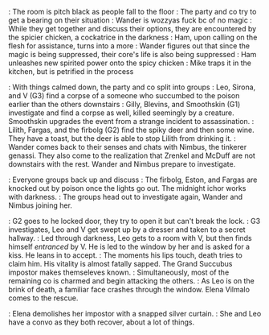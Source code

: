 : The room is pitch black as people fall to the floor
	: The party and co try to get a bearing on their situation
	: Wander is wozzyas fuck bc of no magic
	: While they get together and discuss their options, they are encountered by the spicier chicken, a cockatrice in the darkness
	: Ham, upon calling on the flesh for assistance, turns into a more
	: Wander figures out that since the magic is being suppressed, their core's life is also being suppressed
	: Ham unleashes new spirited power onto the spicy chicken
	: Mike traps it in the kitchen, but is petrified in the process
	
: With things calmed down, the party and co split into groups
	: Leo, Sirona, and V (G3) find a corpse of a someone who succumbed to the poison earlier than the others downstairs
	: Gilly, Blevins, and Smoothskin (G1) investigate and find a corpse as well, killed seemingly by a creature. Smoothskin upgrades the event from a strange incident to assassination. 
	: Lilith, Fargas, and the firbolg (G2) find the spiky deer and then some wine. They have a toast, but the deer is able to stop Lilith from drinking it.
	: Wander comes back to their senses and chats with Nimbus, the tinkerer genassi. They also come to the realization that Zrenkel and McDuff are not downstairs with the rest. Wander and Nimbus prepare to investigate. 

: Everyone groups back up and discuss
	: The firbolg, Eston, and Fargas are knocked out by poison once the lights go out. The midnight ichor works with darkness.
	: The groups head out to investigate again, Wander and Nimbus joining her.

: G2 goes to he locked door, they try to open it but can't break the lock.
: G3 investigates, Leo and V get swept up by a dresser and taken to a secret hallway.
: Led through darkness, Leo gets to a room with V, but then finds himself *entranced* by V. He is led to the window by her and is asked for a kiss. He leans in to accept. 
: The moments his lips touch, death tries to claim him. His vitality is almost fatally sapped. The Grand Succubus impostor makes themseleves known.
: Simultaneously, most of the remaining co is charmed and begin attacking the others. 
: As Leo is on the brink of death, a familiar face crashes through the window. Elena Vilmalo comes to the rescue.

: Elena demolishes her impostor with a snapped silver curtain. 
: She and Leo have a convo as they both recover, about a lot of things. 
